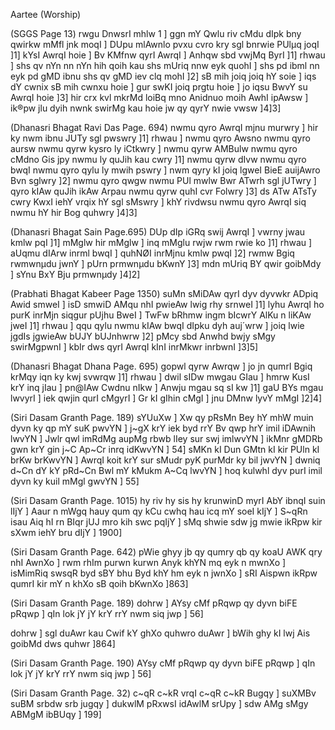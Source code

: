 Aartee (Worship)

(SGGS Page 13)
rwgu DnwsrI mhlw 1 ]
ggn mY Qwlu riv cMdu dIpk bny qwirkw mMfl jnk moqI ]
DUpu mlAwnlo pvxu cvro kry sgl bnrwie PUlµq joqI ]1]
kYsI AwrqI hoie ] Bv KMfnw qyrI AwrqI ]
Anhqw sbd vwjMq ByrI ]1] rhwau ]
shs qv nYn nn nYn hih qoih kau shs mUriq nnw eyk quohI ]
shs pd ibml nn eyk pd gMD ibnu shs qv gMD iev clq mohI ]2]
sB mih joiq joiq hY soie ]
iqs dY cwnix sB mih cwnxu hoie ]
gur swKI joiq prgtu hoie ]
jo iqsu BwvY su AwrqI hoie ]3]
hir crx kvl mkrMd loiBq mno Anidnuo moih AwhI ipAwsw ]
ik®pw jlu dyih nwnk swirMg kau hoie jw qy qyrY nwie vwsw ]4]3]

(Dhanasri Bhagat Ravi Das Page. 694)
nwmu qyro AwrqI mjnu murwry ]
hir ky nwm ibnu JUTy sgl pwswry ]1] rhwau ]
nwmu qyro Awsno nwmu qyro aursw nwmu qyrw kysro ly iCtkwry ]
nwmu qyrw AMBulw nwmu qyro cMdno Gis jpy nwmu ly quJih kau cwry ]1]
nwmu qyrw dIvw nwmu qyro bwqI nwmu qyro qylu ly mwih pswry ]
nwm qyry kI joiq lgweI BieE auijAwro Bvn sglwry ]2]
nwmu qyro qwgw nwmu PUl mwlw Bwr ATwrh sgl jUTwry ]
qyro kIAw quJih ikAw Arpau nwmu qyrw quhI cvr Folwry ]3]
ds ATw ATsTy cwry KwxI iehY vrqix hY sgl sMswry ]
khY rivdwsu nwmu qyro AwrqI siq nwmu hY hir Bog quhwry ]4]3]

(Dhanasri Bhagat Sain Page.695)
DUp dIp iGRq swij AwrqI ]
vwrny jwau kmlw pqI ]1]
mMglw hir mMglw ] inq mMglu rwjw rwm rwie ko ]1] rhwau ]
aUqmu dIArw inrml bwqI ]
quhNØI inrMjnu kmlw pwqI ]2]
rwmw Bgiq rwmwnµdu jwnY ]
pUrn prmwnµdu bKwnY ]3]
mdn mUriq BY qwir goibMdy ]
sYnu BxY Bju prmwnµdy ]4]2]

(Prabhati Bhagat Kabeer Page 1350)
suMn sMiDAw qyrI dyv dyvwkr ADpiq Awid smweI ]
isD smwiD AMqu nhI pwieAw lwig rhy srnweI ]1]
lyhu AwrqI ho purK inrMjn siqgur pUjhu BweI ]
TwFw bRhmw ingm bIcwrY AlKu n liKAw jweI ]1] rhwau ]
qqu qylu nwmu kIAw bwqI dIpku dyh auj´wrw ]
joiq lwie jgdIs jgwieAw bUJY bUJnhwrw ]2]
pMcy sbd Anwhd bwjy sMgy swirMgpwnI ]
kbIr dws qyrI AwrqI kInI inrMkwr inrbwnI ]3]5]

(Dhanasri Bhagat Dhana Page. 695)
gopwl qyrw Awrqw ]
jo jn qumrI Bgiq krMqy iqn ky kwj svwrqw ]1] rhwau ]
dwil sIDw mwgau GIau ]
hmrw KusI krY inq jIau ]
pn@IAw Cwdnu nIkw ] Anwju mgau sq sI kw ]1]
gaU BYs mgau lwvyrI ]
iek qwjin qurI cMgyrI ]
Gr kI gIhin cMgI ]
jnu DMnw lyvY mMgI ]2]4]

(Siri Dasam Granth Page. 189)
sYUuXw ] 
 Xw qy pRsMn Bey hY mhW muin dyvn ky qp mY suK pwvYN ] 
 j~gX krY iek byd rrY Bv qwp hrY imil iDAwnih lwvYN ] 
Jwlr qwl imRdMg aupMg rbwb lIey sur swj imlwvYN ] 
ikMnr gMDRb gwn krY gin j~C Ap~Cr inrq idKwvYN ] 54] 
 sMKn kI Dun GMtn kI kir PUln kI brKw brKwvYN ] 
 AwrqI koit krY sur sMudr pyK purMdr ky bil jwvYN ] 
 dwniq d~Cn dY kY pRd~Cn Bwl mY kMukm A~Cq lwvYN ] 
hoq kulwhl dyv purI imil dyvn ky kuil mMgl gwvYN ] 55] 

(Siri Dasam Granth Page. 1015)
hy riv hy sis hy krunwinD myrI AbY ibnqI suin lIjY ] 
Aaur n mWgq hauy qum qy kCu cwhq hau icq mY soeI kIjY ] 
S~qRn isau Aiq hI rn BIqr jUJ mro kih swc pqIjY ] 
sMq shwie sdw jg mwie ikRpw kir sXwm iehY bru dIjY ] 1900] 

(Siri Dasam Granth Page. 642)
pWie ghyy jb qy qumry qb qy koaU AWK qry nhI AwnXo ] 
rwm rhIm purwn kurwn Anyk khYN mq eyk n mwnXo ] 
isMimRiq swsqR byd sBY bhu Byd khY hm eyk n jwnXo ] 
sRI Aispwn ikRpw qumrI kir mY n khXo sB qoih bKwnXo ]863] 

(Siri Dasam Granth Page. 189)
dohrw ] 
AYsy cMf pRqwp qy dyvn biFE pRqwp ] 
qIn lok jY jY krY rrY nwm siq jwp ] 56] 

dohrw ] 
sgl duAwr kau Cwif kY ghXo quhwro duAwr ] bWih ghy kI lwj Ais goibMd dws quhwr ]864] 

(Siri Dasam Granth Page. 190)
AYsy cMf pRqwp qy dyvn biFE pRqwp ] 
qIn lok jY jY krY rrY nwm siq jwp ] 56] 

 (Siri Dasam Granth Page. 32)
c~qR c~kR vrqI c~qR c~kR Bugqy ] 
suXMBv suBM srbdw srb jugqy ] 
dukwlM pRxwsI idAwlM srUpy ] 
sdw AMg sMgy ABMgM ibBUqy ] 199] 



